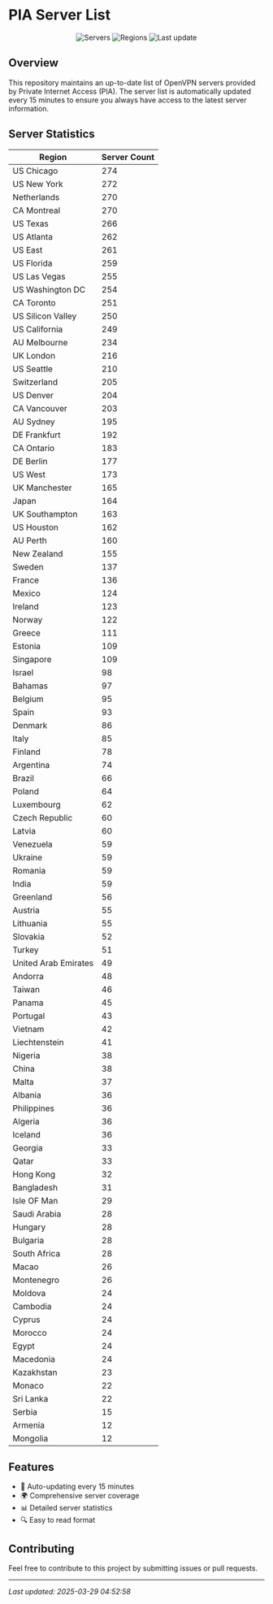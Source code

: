 # PIA Server List

<div align="center">

![Servers](https://img.shields.io/badge/servers-10,191-blue)
![Regions](https://img.shields.io/badge/regions-97-blue)
![Last update](https://img.shields.io/badge/Last_Updated-March_28_2025_23:52_EST-blue)

</div>

## Overview
This repository maintains an up-to-date list of OpenVPN servers provided by Private Internet Access (PIA). The server list is automatically updated every 15 minutes to ensure you always have access to the latest server information.

## Server Statistics
| Region | Server Count |
|--------|--------------|
| US Chicago                     | 274          |
| US New York                    | 272          |
| Netherlands                    | 270          |
| CA Montreal                    | 270          |
| US Texas                       | 266          |
| US Atlanta                     | 262          |
| US East                        | 261          |
| US Florida                     | 259          |
| US Las Vegas                   | 255          |
| US Washington DC               | 254          |
| CA Toronto                     | 251          |
| US Silicon Valley              | 250          |
| US California                  | 249          |
| AU Melbourne                   | 234          |
| UK London                      | 216          |
| US Seattle                     | 210          |
| Switzerland                    | 205          |
| US Denver                      | 204          |
| CA Vancouver                   | 203          |
| AU Sydney                      | 195          |
| DE Frankfurt                   | 192          |
| CA Ontario                     | 183          |
| DE Berlin                      | 177          |
| US West                        | 173          |
| UK Manchester                  | 165          |
| Japan                          | 164          |
| UK Southampton                 | 163          |
| US Houston                     | 162          |
| AU Perth                       | 160          |
| New Zealand                    | 155          |
| Sweden                         | 137          |
| France                         | 136          |
| Mexico                         | 124          |
| Ireland                        | 123          |
| Norway                         | 122          |
| Greece                         | 111          |
| Estonia                        | 109          |
| Singapore                      | 109          |
| Israel                         | 98           |
| Bahamas                        | 97           |
| Belgium                        | 95           |
| Spain                          | 93           |
| Denmark                        | 86           |
| Italy                          | 85           |
| Finland                        | 78           |
| Argentina                      | 74           |
| Brazil                         | 66           |
| Poland                         | 64           |
| Luxembourg                     | 62           |
| Czech Republic                 | 60           |
| Latvia                         | 60           |
| Venezuela                      | 59           |
| Ukraine                        | 59           |
| Romania                        | 59           |
| India                          | 59           |
| Greenland                      | 56           |
| Austria                        | 55           |
| Lithuania                      | 55           |
| Slovakia                       | 52           |
| Turkey                         | 51           |
| United Arab Emirates           | 49           |
| Andorra                        | 48           |
| Taiwan                         | 46           |
| Panama                         | 45           |
| Portugal                       | 43           |
| Vietnam                        | 42           |
| Liechtenstein                  | 41           |
| Nigeria                        | 38           |
| China                          | 38           |
| Malta                          | 37           |
| Albania                        | 36           |
| Philippines                    | 36           |
| Algeria                        | 36           |
| Iceland                        | 36           |
| Georgia                        | 33           |
| Qatar                          | 33           |
| Hong Kong                      | 32           |
| Bangladesh                     | 31           |
| Isle OF Man                    | 29           |
| Saudi Arabia                   | 28           |
| Hungary                        | 28           |
| Bulgaria                       | 28           |
| South Africa                   | 28           |
| Macao                          | 26           |
| Montenegro                     | 26           |
| Moldova                        | 24           |
| Cambodia                       | 24           |
| Cyprus                         | 24           |
| Morocco                        | 24           |
| Egypt                          | 24           |
| Macedonia                      | 24           |
| Kazakhstan                     | 23           |
| Monaco                         | 22           |
| Sri Lanka                      | 22           |
| Serbia                         | 15           |
| Armenia                        | 12           |
| Mongolia                       | 12           |

## Features
- 🔄 Auto-updating every 15 minutes
- 🌍 Comprehensive server coverage
- 📊 Detailed server statistics
- 🔍 Easy to read format

## Contributing
Feel free to contribute to this project by submitting issues or pull requests.

---
*Last updated: 2025-03-29 04:52:58*